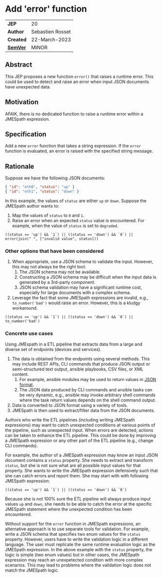 # Add 'error' function

|||
|---|---
| **JEP**    |  20
| **Author** | Sebastien Rosset
| **Created**| 22-March-2023
| **[SemVer](https://semver.org/spec/v2.0.0.html#summary)** | MINOR

## Abstract

This JEP proposes a new function `error()` that raises a runtime error.
This could be used to detect and raise an error when input JSON documents have unexpected data.


## Motivation

AFAIK, there is no dedicated function to raise a runtime error within a JMESpath expression.


## Specification

Add a new `error` function that takes a string expression.
If the `error` function is evaluated, an error is raised with the specified string message.

## Rationale

Suppose we have the following JSON documents:
```json
{ "id": "eth0", "status": "up" }
{ "id": "eth1", "status": "down" }
```

In this example, the values of `status` are either `up` or `down`.
Suppose the JMESpath author wants to:
1. Map the values of `status` to `0` and `1`.
1. Raise an error when an expected `status` value is encountered. For example, when the value of `status` is set to `degraded`.

```
((status == 'up') && `1`) || ((status == 'down') && `0`) || error(join(" ", ["invalid value", status]))
```

### Other options that have been considered

1. When appropriate, use a JSON schema to validate the input. However, this may not always be the right tool:
   1. The JSON schema may not be available.
   1. Constructing a JSON schema may be difficult when the input data is generated by a 3rd-party component.
   1. JSON schema validation may have a significant runtime cost, especially for large documents with a complex schema.
1. Leverage the fact that some JMESpath expressions are invalid, e.g., `to_number('bad')` would raise an error. However, this is a kludgy workaround.

```
((status == 'up') && `1`) || ((status == 'down') && `0`) || to_number('bad')
```

### Concrete use cases

Using JMEspath in a ETL pipeline that extracts data from a large and diverse set of endpoints (devices and services).

1. The data is obtained from the endpoints using several methods. This may include REST APIs, CLI commands that produce JSON output or semi-structured text output, ansible playbooks, CSV files, or XML content.
   1. For example, ansible modules may be used to return values in [JSON format](https://docs.ansible.com/ansible/2.9/user_guide/modules_intro.html).
   1. The JSON data produced by CLI commands and ansible tasks can be very dynamic, e.g., ansible may invoke arbitrary shell commands where the task return values depends on the shell command output.
1. Data is converted to JSON format using a variety of tools.
1. JMESpath is then used to extract/filter data from the JSON documents.

Authors who write the ETL pipelines (including writing JMESpath expressions) may want to catch unexpected conditions at various points of the pipeline, such as unexpected input. When errors are detected, actions can be taken to enhance the ETL pipeline. This could be done by improving a JMESpath expression or any other part of the ETL pipeline (e.g., change CLI commands).

For example, the author of a JMESpath expression may know an input JSON document contains a `status` property. She needs to extract and transform `status`, but she is not sure what are all possible input values for that property. She wants to write the JMESpath expression defensively such that she can catch errors and report them. She may start with with following JMESpath expression: 

```
((status == 'up') && `1`) || ((status == 'down') && `0`)
```

Because she is not 100% sure the ETL pipeline will always produce input values `up` and `down`, she needs to be able to catch the error at the specific JMESpath statement where the unexpected condition has been encountered.

Without support for the `error` function in JMESpath expressions, an alternative approach is to use separate tools for validation. For example, write a JSON schema that specifies two enum values for the `status` property. However, users have to write the validation logic in a different language. The user must replicate the same runtime evaluation logic as the JMESpath expression. In the above example with the `status` property, the logic is simple (two enum values) but in other cases, the JMESpath expression may reach an unexpetected condition with more complex scenarios. This may lead to problems where the validation logic does not match the JMESpath logic.
